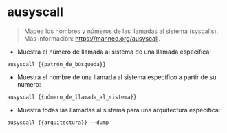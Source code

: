 # ausyscall

> Mapea los nombres y números de las llamadas al sistema (syscalls).
> Más información: <https://manned.org/ausyscall>.

- Muestra el número de llamada al sistema de una llamada específica:

`ausyscall {{patrón_de_búsqueda}}`

- Muestra el nombre de una llamada al sistema específico a partir de su número:

`ausyscall {{número_de_llamada_al_sistema}}`

- Muestra todas las llamadas al sistema para una arquitectura específica:

`ausyscall {{arquitectura}} --dump`
